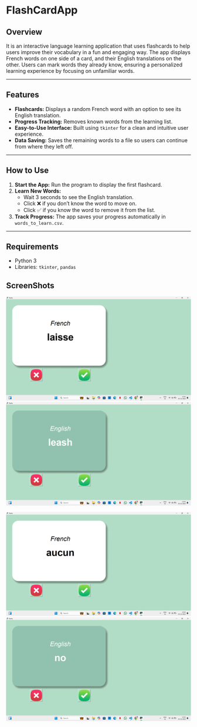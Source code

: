 # FlashCardApp

## Overview
It is an interactive language learning application that uses flashcards to help users improve their vocabulary in a fun and engaging way. The app displays French words on one side of a card, and their English translations on the other. Users can mark words they already know, ensuring a personalized learning experience by focusing on unfamiliar words.

---

## Features

- **Flashcards:** Displays a random French word with an option to see its English translation.
- **Progress Tracking:** Removes known words from the learning list.
- **Easy-to-Use Interface:** Built using `tkinter` for a clean and intuitive user experience.
- **Data Saving:** Saves the remaining words to a file so users can continue from where they left off.

---

## How to Use

1. **Start the App:** Run the program to display the first flashcard.
2. **Learn New Words:** 
   - Wait 3 seconds to see the English translation.
   - Click ❌ if you don’t know the word to move on.
   - Click ✅ if you know the word to remove it from the list.
3. **Track Progress:** The app saves your progress automatically in `words_to_learn.csv`.

---

## Requirements

- Python 3
- Libraries: `tkinter`, `pandas`

## ScreenShots

![Translation Display](FlashCard/ScreenShots/sc1.png)           ![Translation Display](FlashCard/ScreenShots/sc2.png)



![Translation Display](FlashCard/ScreenShots/sc3.png)           ![Translation Display](FlashCard/ScreenShots/sc4.png)









